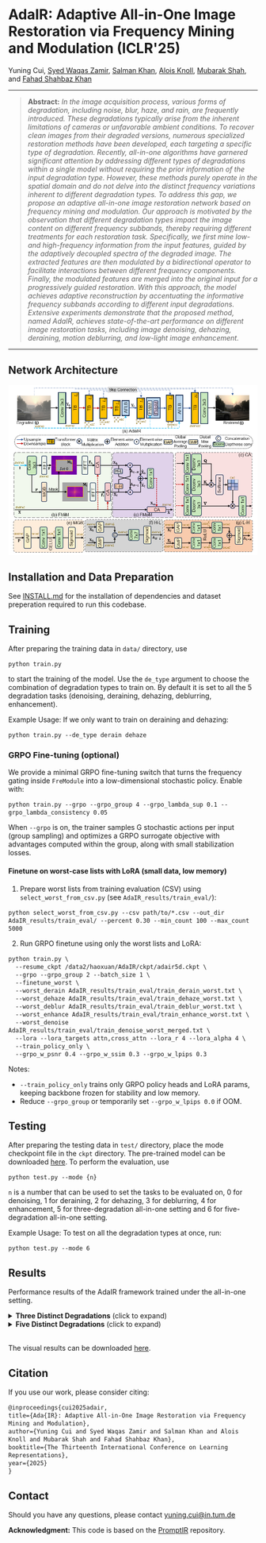 # AdaIR: Adaptive All-in-One Image Restoration via Frequency Mining and Modulation (ICLR'25)

Yuning Cui, [Syed Waqas Zamir](https://scholar.google.ae/citations?hl=en&user=POoai-QAAAAJ), [Salman Khan](https://salman-h-khan.github.io/), [Alois Knoll](https://scholar.google.com.hk/citations?user=-CA8QgwAAAAJ&hl=zh-CN&oi=ao), [Mubarak Shah](https://scholar.google.com.hk/citations?user=p8gsO3gAAAAJ&hl=zh-CN&oi=ao), and [Fahad Shahbaz Khan](https://scholar.google.es/citations?user=zvaeYnUAAAAJ&hl=en)


<hr />

> **Abstract:** *In the image acquisition process, various forms of degradation, including noise, blur, haze, and rain, are frequently introduced. These degradations typically arise from the inherent limitations of cameras or unfavorable ambient conditions. To recover clean images from their degraded versions, numerous specialized restoration methods have been developed, each targeting a specific type of degradation. Recently, all-in-one algorithms have garnered significant attention by addressing different types of degradations within a single model without requiring the prior information of the input degradation type. However, these methods purely operate in the spatial domain and do not delve into the distinct frequency variations inherent to different degradation types. To address this gap, we propose an adaptive all-in-one image restoration network based on frequency mining and modulation. Our approach is motivated by the observation that different degradation types impact the image content on different frequency subbands, thereby requiring different treatments for each restoration task. Specifically, we first mine low- and high-frequency information from the input features, guided by the adaptively decoupled spectra of the degraded image. The extracted features are then modulated by a bidirectional operator to facilitate interactions between different frequency components. Finally, the modulated features are merged into the original input for a progressively guided restoration. With this approach, the model achieves adaptive reconstruction by accentuating the informative frequency subbands according to different input degradations. Extensive experiments demonstrate that the proposed method, named AdaIR, achieves state-of-the-art performance on different image restoration tasks, including image denoising, dehazing, deraining, motion deblurring, and low-light image enhancement.* 
<hr />

## Network Architecture
<img src = "figs/AdaIR.png"> 

## Installation and Data Preparation

See [INSTALL.md](INSTALL.md) for the installation of dependencies and dataset preperation required to run this codebase.

## Training

After preparing the training data in ```data/``` directory, use 
```
python train.py
```
to start the training of the model. Use the ```de_type``` argument to choose the combination of degradation types to train on. By default it is set to all the 5 degradation tasks (denoising, deraining, dehazing, deblurring, enhancement).

Example Usage: If we only want to train on deraining and dehazing:
```
python train.py --de_type derain dehaze
```

### GRPO Fine-tuning (optional)

We provide a minimal GRPO fine-tuning switch that turns the frequency gating inside `FreModule` into a low-dimensional stochastic policy. Enable with:
```
python train.py --grpo --grpo_group 4 --grpo_lambda_sup 0.1 --grpo_lambda_consistency 0.05
```
When `--grpo` is on, the trainer samples G stochastic actions per input (group sampling) and optimizes a GRPO surrogate objective with advantages computed within the group, along with small stabilization losses.

#### Finetune on worst-case lists with LoRA (small data, low memory)

1) Prepare worst lists from training evaluation (CSV) using `select_worst_from_csv.py` (see `AdaIR_results/train_eval/`):
```
python select_worst_from_csv.py --csv path/to/*.csv --out_dir AdaIR_results/train_eval/ --percent 0.30 --min_count 100 --max_count 5000
```

2) Run GRPO finetune using only the worst lists and LoRA:
```
python train.py \
  --resume_ckpt /data2/haoxuan/AdaIR/ckpt/adair5d.ckpt \
  --grpo --grpo_group 2 --batch_size 1 \
  --finetune_worst \
  --worst_derain AdaIR_results/train_eval/train_derain_worst.txt \
  --worst_dehaze AdaIR_results/train_eval/train_dehaze_worst.txt \
  --worst_deblur AdaIR_results/train_eval/train_deblur_worst.txt \
  --worst_enhance AdaIR_results/train_eval/train_enhance_worst.txt \
  --worst_denoise AdaIR_results/train_eval/train_denoise_worst_merged.txt \
  --lora --lora_targets attn,cross_attn --lora_r 4 --lora_alpha 4 \
  --train_policy_only \
  --grpo_w_psnr 0.4 --grpo_w_ssim 0.3 --grpo_w_lpips 0.3
```

Notes:
- `--train_policy_only` trains only GRPO policy heads and LoRA params, keeping backbone frozen for stability and low memory.
- Reduce `--grpo_group` or temporarily set `--grpo_w_lpips 0.0` if OOM.

## Testing

After preparing the testing data in ```test/``` directory, place the mode checkpoint file in the ```ckpt``` directory. The pre-trained model can be downloaded [here](https://drive.google.com/drive/folders/1x2LN4kWkO3S65jJlH-1INUFiYt8KFzPH?usp=sharing). To perform the evaluation, use
```
python test.py --mode {n}
```
```n``` is a number that can be used to set the tasks to be evaluated on, 0 for denoising, 1 for deraining, 2 for dehazing, 3 for deblurring, 4 for enhancement, 5 for three-degradation all-in-one setting and 6 for five-degradation all-in-one setting.

Example Usage: To test on all the degradation types at once, run:

```
python test.py --mode 6
```
<!-- 
## Demo
To obtain visual results from the model ```demo.py``` can be used. After placing the saved model file in ```ckpt``` directory, run:
```
python demo.py --test_path {path_to_degraded_images} --output_path {save_images_here}
```
Example usage to run inference on a directory of images:
```
python demo.py --test_path './test/demo/' --output_path './output/demo/'
```
Example usage to run inference on an image directly:
```
python demo.py --test_path './test/demo/image.png' --output_path './output/demo/'
```
To use tiling option while running ```demo.py``` set ```--tile``` option to ```True```. The Tile size and Tile overlap parameters can be adjusted using ```--tile_size``` and ```--tile_overlap``` options respectively. -->




## Results
Performance results of the AdaIR framework trained under the all-in-one setting.

<details>
<summary><strong>Three Distinct Degradations</strong> (click to expand) </summary>

<img src = "figs/adair3d.PNG"> 
</details>
<details>
<summary><strong>Five Distinct Degradations</strong> (click to expand) </summary>

<img src = "figs/adair5d.PNG"> 
</details><br>

The visual results can be downloaded [here](https://drive.google.com/drive/folders/1lsYFumrn3-07Vcl3TZy0dzMMA9yDTpSK?usp=sharing).

<!-- The visual results of the AdaIR model evaluated under the all-in-one setting can be downloaded [here](https://drive.google.com/drive/folders/1Sm-mCL-i4OKZN7lKuCUrlMP1msYx3F6t?usp=sharing) -->



## Citation
If you use our work, please consider citing:
~~~
@inproceedings{cui2025adair,
title={Ada{IR}: Adaptive All-in-One Image Restoration via Frequency Mining and Modulation},
author={Yuning Cui and Syed Waqas Zamir and Salman Khan and Alois Knoll and Mubarak Shah and Fahad Shahbaz Khan},
booktitle={The Thirteenth International Conference on Learning Representations},
year={2025}
}
~~~



## Contact
Should you have any questions, please contact yuning.cui@in.tum.de


**Acknowledgment:** This code is based on the [PromptIR](https://github.com/va1shn9v/PromptIR) repository. 

